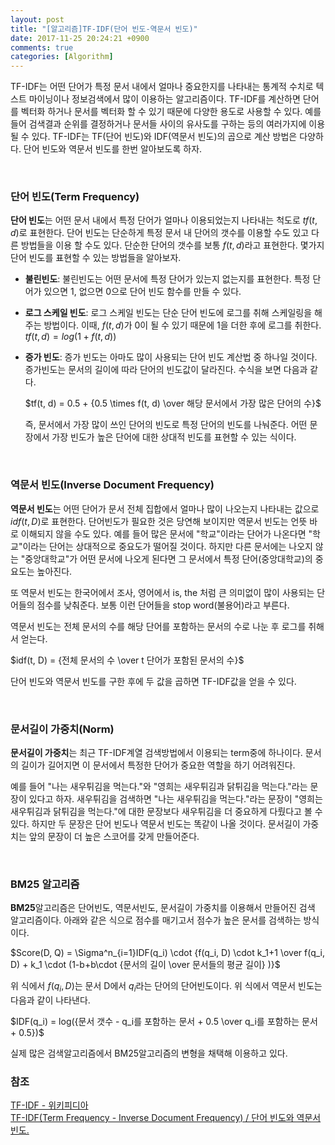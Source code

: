 ```yaml
---
layout: post
title: "[알고리즘]TF-IDF(단어 빈도-역문서 빈도)"
date: 2017-11-25 20:24:21 +0900
comments: true
categories: [Algorithm]
---
```


TF-IDF는 어떤 단어가 특정 문서 내에서 얼마나 중요한지를 나타내는 통계적 수치로 텍스트 마이닝이나 정보검색에서 많이 이용하는 알고리즘이다. TF-IDF를 계산하면 단어를 벡터화 하거나 문서를 벡터화 할 수 있기 때문에 다양한 용도로 사용할 수 있다. 예를 들어 검색결과 순위를 결정하거나 문서들 사이의 유사도를 구하는 등의 여러가지에 이용될 수 있다. TF-IDF는 TF(단어 빈도)와 IDF(역문서 빈도)의 곱으로 계산 방법은 다양하다. 단어 빈도와 역문서 빈도를 한번 알아보도록 하자.

<br>

### 단어 빈도(Term Frequency)

**단어 빈도**는 어떤 문서 내에서 특정 단어가 얼마나 이용되었는지 나타내는 척도로 $tf(t, d)$로 표현한다. 단어 빈도는 단순하게 특정 문서 내 단어의 갯수를 이용할 수도 있고 다른 방법들을 이용 할 수도 있다. 단순한 단어의 갯수를 보통 $f(t, d)$라고 표현한다.  몇가지 단어 빈도를 표현할 수 있는 방법들을 알아보자. 

- **불린빈도**:  불린빈도는 어떤 문서에 특정 단어가 있는지 없는지를 표현한다. 특정 단어가 있으면 1, 없으면 0으로 단어 빈도 함수를 만들 수 있다.

- **로그 스케일 빈도**: 로그 스케일 빈도는 단순 단어 빈도에 로그를 취해 스케일링을 해주는 방법이다. 이때, $f(t, d)$가 0이 될 수 있기 때문에 1을 더한 후에 로그를 취한다. $tf(t, d) = log(1 + f(t, d))$

- **증가 빈도**: 증가 빈도는 아마도 많이 사용되는 단어 빈도 계산법 중 하나일 것이다. 증가빈도는 문서의 길이에 따라 단어의 빈도값이 달라진다. 수식을 보면 다음과 같다.

  $tf(t, d) = 0.5 + {0.5 \times f(t, d) \over 해당 문서에서 가장 많은 단어의 수}$ 

  즉, 문서에서 가장 많이 쓰인 단어의 빈도로 특정 단어의 빈도를 나눠준다. 어떤 문장에서 가장 빈도가 높은 단어에 대한 상대적 빈도를 표현할 수 있는 식이다.

<br>

### 역문서 빈도(Inverse Document Frequency)

**역문서 빈도**는 어떤 단어가 문서 전체 집합에서 얼마나 많이 나오는지 나타내는 값으로 $idf(t, D)$로 표현한다. 단어빈도가 필요한 것은 당연해 보이지만 역문서 빈도는 언뜻 바로 이해되지 않을 수도 있다. 예를 들어 많은 문서에 "학교"이라는 단어가 나온다면 "학교"이라는 단어는 상대적으로 중요도가 떨어질 것이다. 하지만 다른 문서에는 나오지 않는 "중앙대학교"가 어떤 문서에 나오게 된다면 그 문서에서 특정 단어(중앙대학교)의 중요도는 높아진다.

또 역문서 빈도는 한국어에서 조사, 영어에서 is, the 처럼 큰 의미없이 많이 사용되는 단어들의 점수를 낮춰준다. 보통 이런 단어들을 stop word(불용어)라고 부른다.

역문서 빈도는 전체 문서의 수를 해당 단어를 포함하는 문서의 수로 나눈 후 로그를 취해서 얻는다.

$idf(t, D) = {전체 문서의 수 \over t 단어가 포함된 문서의 수}$



단어 빈도와 역문서 빈도를 구한 후에 두 값을 곱하면 TF-IDF값을 얻을 수 있다.

<br>

### 문서길이 가중치(Norm)

**문서길이 가중치**는 최근 TF-IDF계열 검색방법에서 이용되는 term중에 하나이다. 문서의 길이가 길어지면 이 문서에서 특정한 단어가 중요한 역할을 하기 어려워진다. 

예를 들어 "나는 새우튀김을 먹는다."와 "영희는 새우튀김과 닭튀김을 먹는다."라는 문장이 있다고 하자. 새우튀김을 검색하면  "나는 새우튀김을 먹는다."라는 문장이 "영희는 새우튀김과 닭튀김을 먹는다."에 대한 문장보다 새우튀김을 더 중요하게 다뤘다고 볼 수 있다. 하지만 두 문장은 단어 빈도나 역문서 빈도는 똑같이 나올 것이다. 문서길이 가중치는 앞의 문장이 더 높은 스코어를 갖게 만들어준다.

<br>

### BM25 알고리즘

**BM25**알고리즘은 단어빈도, 역문서빈도, 문서길이 가중치를 이용해서 만들어진 검색 알고리즘이다. 아래와 같은 식으로 점수를 매기고서 점수가 높은 문서를 검색하는 방식이다.

$Score(D, Q) = \Sigma^n_{i=1}IDF(q_i) \cdot {f(q_i, D) \cdot k_1+1 \over f(q_i, D) + k_1 \cdot (1-b+b\cdot {문서의 길이 \over 문서들의 평균 길이} )}$

위 식에서 $f(q_i, D)$는 문서 D에서 $q_i$라는 단어의 단어빈도이다. 위 식에서 역문서 빈도는 다음과 같이 나타낸다.

$IDF(q_i) = log({문서 갯수 - q_i를 포함하는 문서 + 0.5 \over q_i를 포함하는 문서 + 0.5})$

실제 많은 검색알고리즘에서 BM25알고리즘의 변형을 채택해 이용하고 있다.



### 참조

[TF-IDF - 위키피디아](https://en.wikipedia.org/wiki/Tf%E2%80%93idf)  
[TF-IDF(Term Frequency - Inverse Document Frequency) / 단어 빈도와 역문서 빈도.](http://dev.youngkyu.kr/25)

